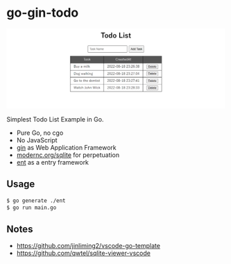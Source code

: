 # go-gin-todo

![screenshot](./docs/screenshot.png)

Simplest Todo List Example in Go.

- Pure Go, no cgo
- No JavaScript
- [gin](https://gin-gonic.com/) as Web Application Framework
- [modernc.org/sqlite](https://gitlab.com/cznic/sqlite) for perpetuation
- [ent](https://github.com/ent/ent) as a entry framework

## Usage

```
$ go generate ./ent
$ go run main.go
```

## Notes

- https://github.com/jinliming2/vscode-go-template
- https://github.com/qwtel/sqlite-viewer-vscode
